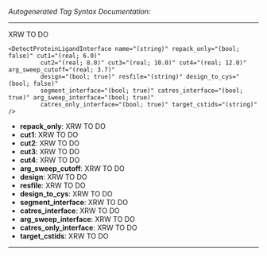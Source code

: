 _Autogenerated Tag Syntax Documentation:_

---
XRW TO DO

```
<DetectProteinLigandInterface name="(string)" repack_only="(bool; false)" cut1="(real; 6.0)"
         cut2="(real; 8.0)" cut3="(real; 10.0)" cut4="(real; 12.0)" arg_sweep_cutoff="(real; 3.7)"
         design="(bool; true)" resfile="(string)" design_to_cys="(bool; false)"
         segment_interface="(bool; true)" catres_interface="(bool; true)" arg_sweep_interface="(bool; true)"
         catres_only_interface="(bool; true)" target_cstids="(string)" />
```

-   **repack_only**: XRW TO DO
-   **cut1**: XRW TO DO
-   **cut2**: XRW TO DO
-   **cut3**: XRW TO DO
-   **cut4**: XRW TO DO
-   **arg_sweep_cutoff**: XRW TO DO
-   **design**: XRW TO DO
-   **resfile**: XRW TO DO
-   **design_to_cys**: XRW TO DO
-   **segment_interface**: XRW TO DO
-   **catres_interface**: XRW TO DO
-   **arg_sweep_interface**: XRW TO DO
-   **catres_only_interface**: XRW TO DO
-   **target_cstids**: XRW TO DO

---
